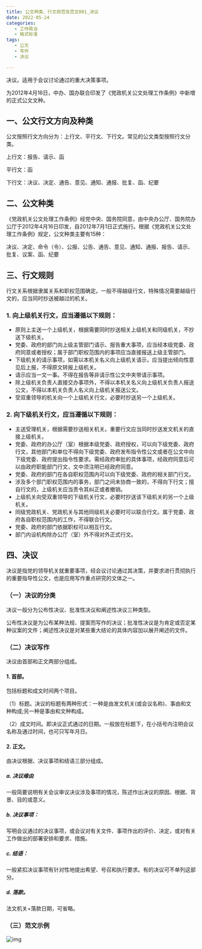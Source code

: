 ```yaml
---
title: 公文种类、行文规范及范文001_决议
date: 2022-05-24 
categories:
   - 工作政治
   - 格式标准 
tags: 
   - 公文
   - 写作
   - 决议

---
```


决议。适用于会议讨论通过的重大决策事项。

<!-- more -->
为2012年4月16日，中办、国办联合印发了《党政机关公文处理工作条例》中新增的正式公文文种。

## 一、公文行文方向及种类

公文按照行文方向分为：上行文、平行文、下行文。常见的公文类型按照行文分类。

上行文：报告、请示、函

平行文：函

下行文：决议、决定、通告、意见、通知、通报、批复、函、纪要


## 二、公文种类

《党政机关公文处理工作条例》经党中央、国务院同意，由中央办公厅、国务院办公厅于2012年4月16日印发，自2012年7月1日正式施行。根据《党政机关公文处理工作条例》规定，公文种类主要有15种：

决议、决定、命令（令）、公报、公告、通告、意见、通知、通报、报告、请示、批复、议案、函、纪要

## 三、行文规则
行文关系根据隶属关系和职权范围确定。一般不得越级行文，特殊情况需要越级行文的，应当同时抄送被越过的机关。
### 1. 向上级机关行文，应当遵循以下规则：
- 原则上主送一个上级机关，根据需要同时抄送相关上级机关和同级机关，不抄送下级机关。
- 党委、政府的部门向上级主管部门请示、报告重大事项，应当经本级党委、政府同意或者授权；属于部门职权范围内的事项应当直接报送上级主管部门。
- 下级机关的请示事项，如需以本机关名义向上级机关请示，应当提出倾向性意见后上报，不得原文转报上级机关。
- 请示应当一文一事。不得在报告等非请示性公文中夹带请示事项。
- 除上级机关负责人直接交办事项外，不得以本机关名义向上级机关负责人报送公文，不得以本机关负责人名义向上级机关报送公文。
- 受双重领导的机关向一个上级机关行文，必要时抄送另一个上级机关。

### 2. 向下级机关行文，应当遵循以下规则：
- 主送受理机关，根据需要抄送相关机关。重要行文应当同时抄送发文机关的直接上级机关。
- 党委、政府的办公厅（室）根据本级党委、政府授权，可以向下级党委、政府行文，其他部门和单位不得向下级党委、政府发布指令性公文或者在公文中向下级党委、政府提出指令性要求。需经政府审批的具体事项，经政府同意后可以由政府职能部门行文，文中须注明已经政府同意。
- 党委、政府的部门在各自职权范围内可以向下级党委、政府的相关部门行文。
- 涉及多个部门职权范围内的事务，部门之间未协商一致的，不得向下行文；擅自行文的，上级机关应当责令其纠正或者撤销。
- 上级机关向受双重领导的下级机关行文，必要时抄送该下级机关的另一个上级机关。
- 同级党政机关、党政机关与其他同级机关必要时可以联合行文。属于党委、政府各自职权范围内的工作，不得联合行文。
- 党委、政府的部门依据职权可以相互行文。
- 部门内设机构除办公厅（室）外不得对外正式行文。

## 四、决议

决议是指党的领导机关就重要事项，经会议讨论通过其决策，并要求进行贯彻执行的重要指导性公文，也是应用写作重点研究的文体之一。

### （一）决议的分类

决议一般分为公布性决议、批准性决议和阐述性决议三种类型。

公布性决议是为公布某种法规、提案而写作的决议；批准性决议是为肯定或否定某种议案的文件；阐述性决议是对某些重大结论的具体内容加以展开阐述的文件。

### （二）决议写作

决议由首部和正文两部分组成。

#### 1. 首部。
包括标题和成文时间两个项目。

（1）标题。决议的标题有两种形式：一种是由发文机关(或会议名称)、事由和文种构成;另一种是事由和文种构成。

​（2）成文时间。即决议正式通过的日期。一般放在标题下，在小括号内注明会议名称及通过时间，也可只写年月日。

#### 2. 正文。
由决议根据、决议事项和结语三部分组成。

##### a. 决议缘由
  一般简要说明有关会议审议决议涉及事项的情况，陈述作出决议的原因、根据、背景、目的或意义。

##### b. 决议事项：
  写明会议通过的决议事项，或会议对有关文件、事项作出的评价、决定，或对有关工作做出的部署安排和要求、措施。

##### c. 结语：
  一般紧扣决议事项有针对性地提出希望、号召和执行要求。有的决议可不单列这部分。

##### d. 落款。
  法文机关+落款日期，可省略。

### （三）范文示例

![img](https://pic3.zhimg.com/80/v2-aae5e2d55955182694590935d0b07c82_1440w.jpg)
